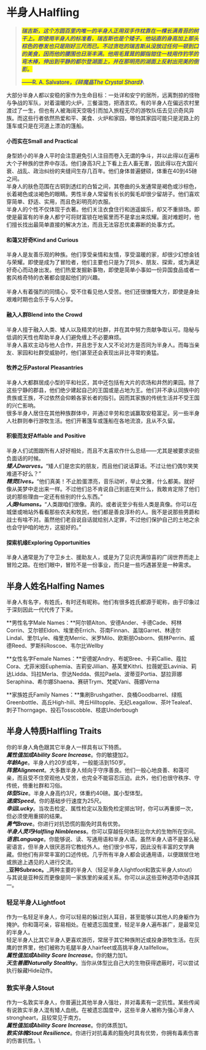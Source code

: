 # 半身人Halfling

> &#x20;  _<mark style="color:blue;">瑞吉斯，这个方圆百里内唯一的半身人正用双手作枕靠在一棵长满青苔的树干上。即使用半身人的标准看，瑞吉斯也是个矮子。他站直的身高加上那头棕色的卷发也只是刚好三尺而已。不过贪吃的瑞吉斯从没放过任何一顿到口的美食，因而他的腰围也日渐丰满。他用毛茸茸的脚指钳住一枝用作钓竿的弯木棒，伸出到平静的都尔登湖面上，并在那明亮的湖面上反射出完美的倒影。</mark>_
>
> _<mark style="color:blue;">——</mark>_<mark style="color:blue;">R. A. Salvatore</mark>_<mark style="color:blue;">，《碎魔晶The Crystal Shard》</mark>_\
>

&#x20;   大部分半身人都以安稳的家作为生命目标：一处详和安宁的居所，远离剽掠的怪物与争战的军队，对着温暖的火炉，三餐温饱，把酒言欢。有的半身人在偏远农村里渡过了一生，但也有人被海阔天空吸引而加入旅程无尽的游牧队伍去见识奇风异族。而这些行者依然热爱和平、美食、火炉和家园，哪怕其家园可能只是泥路上的篷车或只是在河道上漂泊的篷船。

#### **小而实在Small and Practical**

&#x20;   身型娇小的半身人平时会注意避免引人注目而卷入无谓的争斗，并以此得以在遍布大个子种族的世界中存活。他们身高3尺上下看上去人畜无害，因此得以在大国兴衰、战乱、政治纠纷的夹缝间生存几百年。他们身体普遍健硕，体重在40到45磅之间。\
&#x20;   半身人的肤色范围在古铜到透红的白皙之间，其卷曲的头发通常是褐色或沙棕色，长着褐色或淡褐色的眼睛。男性半身人常留有长长的鬓毛却很少留胡子。他们喜欢穿简单、舒适、实用，而且色彩明亮的衣服。\
&#x20;   半身人的个性不仅体现于衣著。他们关注衣食住行和逍遥娱乐，却又不重排场。即使是最富有的半身人都宁可将财富锁在地窖里而不是拿出来炫耀。面对难题时，他们擅长找出最简单直接的解决方法，而且无法容忍优柔寡断的处事方式。

#### **和蔼又好奇Kind and Curious**

&#x20;   半身人是友善乐观的种族。他们享受亲情和友情，享受温暖的家，却很少幻想金钱与荣耀。即使是成为了冒险者，他们主要也只是为了同乡、朋友、探索，或为满足好奇心而动身出发。他们热爱发掘新事物，即使是简单小事如一份异国食品或者一套风格奇特的衣著都会提起他们的兴趣。\
\
&#x20;   半身人有着强烈的同情心，受不住看见他人受苦。他们还很慷慨大方，即使是身处艰难时期也会乐于与人分享。

#### **融入人群Blend into the Crowd**

&#x20;   半身人擅于融入人类、矮人以及精灵的社群，并在其中努力贡献争取认可。隐秘与低调的天性也帮助半身人们避免缠上不必要麻烦。\
&#x20;   半身人喜欢主动与他人合作，并且忠于友人又不论对方是否同为半身人。而每当亲友、家园和社群受威胁时，他们甚至还会表现出非比寻常的勇猛。

#### **牧养之乐Pastoral Pleasantries**

&#x20;   半身人大都群居成小型的平和社区，其中还包括有大片的农场和井然的果园。除了这些宁静的郡县，他们绝少建起自己的王国或是占地为王。他们并不承认同族中的贵族或王族，不过依然会仰赖各家长者的指引。因而其家族的传统生活并不受王国的兴亡影响。\
&#x20;   很多半身人居住在其他种族群体中，并通过辛劳和忠诚赢取安稳富足。另一些半身人社群则奉行游牧生活。他们开著篷车或篷船在各地流浪，且从不久留。

#### **积极而友好Affable and Positive**

&#x20;   半身人们试图跟所有人好好相处，而且不太喜欢作什么总结——尤其是被要求说些负面话的时候。\
&#x20;   _**矮人Dwarves。**_“矮人们是忠实的朋友，而且他们说话算话。不过让他们偶尔笑笑难道不好么？”\
&#x20;   _**精灵Elves。**_“他们真美！不止脸蛋漂亮，音乐动听，举止文雅，什么都美。就好像从美梦中走出来一样。不过他们总不肯说自己到底在笑什么，我敢肯定除了他们说的那些理由一定还有些别的什么东西。”\
&#x20;   _**人类Humans。**_“人类跟咱们很像。真的。或者说至少有些人类是真像。你可以在城堡或哨站外看看那些农夫和牧民，他们都是善良淳朴的人。我不是说那些男爵和战士有啥不对。虽然他们老自说自话就给别人定罪，不过他们保护自己的土地之余也会守护咱的地方，这挺好的。”

#### **探索机缘Exploring Opportunities**

&#x20;   半身人通常是为了守卫乡土、援助友人，或是为了见识充满惊喜的广阔世界而走上冒险之路。在他们眼中，冒险不是一份事业，而只是一些巧遇甚至是一种需求。

## **半身人姓名Halfing Names**

&#x20;   半身人有名字，有姓氏，有时还有昵称。他们有很多姓氏都源于昵称，由于印象过于深刻因此一代代传了下来。

**男性名字Male Names：**阿尔顿Alton、安德Ander、卡德Cade、柯林Corrin、艾尔顿Eldon、埃里奇Errich、芬南Finnan、盖瑞Garret、林逹尔Lindal、里尔Lyle、梅里克Merric、米罗Milo、欧斯朋Osborn、佩林Perrin、威德Reed、罗斯科Roscoe、韦尔比Wellby

**女性名字Female Names：**安德妮Andry、布妮Bree、卡莉Callie、蔻拉Cora、尤菲米娅Euphemia、吉莉安Jillian、基芙里Kithri、拉薇妮亚Lavinia、莉达Lidda、玛拉Merla、奈达Nedda、佩拉Paela、波蒂亚Portia、瑟拉菲娜Seraphina、希尔娜Shaena、赛研Trym、梵妮Vani、薇娜Verna

**家族姓氏Family Names：**集刷Brushgather、良桶Goodbarrel、绿瓶Greenbottle、高丘High-hill、垮丘Hilltopple、无纪Leagallow、茶叶Tealeaf、刺子Thorngage、投石Tosscobble、枝底Underbough

## **半身人特质Halfling Traits**

&#x20;   你的半身人角色跟其它半身人一样具有以下特质。\
&#x20; _**属性值加成Ability Score Increase**_。你的敏捷加2。\
&#x20; _**年龄Age**_。半身人约20岁成年，一般能活到150岁。\
&#x20; _**阵营Alignment**_。大多数半身人倾向于守序善良。他们一般心地良善、和蔼可亲，而且受不住旁观他人受苦，也完全不能容忍压迫。此外，他们也很守秩序、守传统，倚重社群和习俗。\
&#x20; _**体型Size**_。半身人身高约3尺，体重约40磅。属小型体型。\
&#x20; _**速度Speed**_。你的基础步行速度为25尺。\
&#x20; _**幸运Lucky**_。当攻击检定、属性检定以及豁免检定掷出1时，你可以再重掷一次，但必须使用重掷的结果。\
&#x20; _**勇气Brave**_。你进行对抗恐慌的豁免时具有优势。\
&#x20; _**半身人灵巧Halfling Nimbleness**_。你可以穿越任何体形比你大的生物所在空间。\
&#x20; _**语言Language**_。你能够说、读、写通用语和半身人语。虽然半身人语不是甚么秘密语言，但半身人很厌恶将它教给外人。他们很少书写，因此没有丰富的文学典藏。但他们有非常丰富的口述传统。几乎所有半身人都会说通用语，以便跟居住地或旅途上遇见的人进行交流。\
&#x20; _**亚种Subrace。**_两种主要的半身人（轻足半身人lightfoot和敦实半身人stout）与其说是亚种反而更像是同一家族里的亲戚关系。你可以从这些亚种选项中选择其一。

### **轻足半身人Lightfoot**

&#x20;   作为一名轻足半身人，你可以轻易的躲过别人耳目，甚至能够以其他人的身躯作为掩护。你和蔼可亲，容易相处。在被遗忘国度里，轻足半身人遍布甚广，是最常见的半身人。\
&#x20;   轻足半身人比其它半身人更喜欢游历，常居于其它种族附近或投身游牧生活。在灰鹰的世界里，他们被称为毛腿半身人hairfeet或高挑半身人tallfellow。\
&#x20; _**属性值加成Ability Score Increase**_。你的魅力加1。\
&#x20; _**天生善匿Naturally Stealthy**_。当你从体型比自己大的生物获得遮蔽时，可以尝试执行躲藏Hide动作。

### **敦实半身人Stout**

&#x20;   作为一名敦实半身人，你普遍比其他半身人强壮，并对毒素有一定抗性。某些传闻有说敦实半身人混有矮人血统。在被遗忘国度中，这些半身人被称为强心半身人strongheart，且较常见于南方。\
&#x20; _**属性值加成Ability Score Increase**_。你的体质加1。\
&#x20; _**敦实体魄Stout Resilience**_。你进行对抗毒素的豁免时具有优势，你拥有毒素伤害的伤害抗性。\
